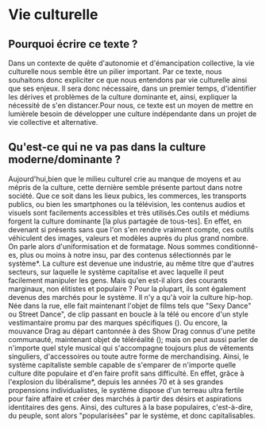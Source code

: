 # Vie culturelle

## Pourquoi écrire ce texte ?

Dans un contexte de quête d'autonomie et d'émancipation collective, la vie culturelle nous semble être un pilier important. Par ce texte, nous souhaitons donc expliciter ce que nous entendons par vie culturelle ainsi que ses enjeux. Il sera donc nécessaire, dans un premier temps, d'identifier les dérives et problèmes de la culture dominante et, ainsi, expliquer la nécessité de s'en distancer.Pour nous, ce texte est un moyen de mettre en lumièrele besoin de développer une culture indépendante dans un projet de vie collective et alternative.

## Qu'est-ce qui ne va pas dans la culture moderne/dominante ? 

Aujourd'hui,bien que le milieu culturel crie au manque de moyens et au mépris de la culture, cette dernière semble présente partout dans notre société. Que ce soit dans les lieux pubics, les commerces, les transports publics, ou bien les smartphones ou la télévision, les contenus audios et visuels sont facilements accessibles et très utilisés.Ces outils et médiums forgent la culture dominante [la plus partagée de tous-tes]. En effet, en devenant si présents sans que l'on s'en rendre vraiment compte, ces outils véhiculent des images, valeurs et modèles auprès du plus grand nombre. On parle alors d'uniformisation et de formatage. Nous sommes conditionné-es, plus ou moins à notre insu, par des contenus sélectionnés par le système*. La culture est devenue une industrie, au même titre que d'autres secteurs, sur laquelle le système capitalise et avec laquelle il peut facilement manipuler les gens. 
Mais qu'en est-il alors des courants marginaux, non élitistes et populaire ? Pour la plupart, ils sont également devenus des marchés pour le système. Il n'y a qu'à voir la culture hip-hop. Née dans la rue, elle fait maintenant l'objet de films tels que "Sexy Dance" ou Street Dance", de clip passant en boucle à la télé ou encore d'un style vestimantaire promu par des marques spécifiques (). Ou encore, la mouvance Drag au départ cantonnée à des Show Drag connus d'une petite communauté, maintenant objet de téléréalité (); mais on peut aussi parler de n'importe quel style musical qui s'accompagne toujours plus de vêtements singuliers, d'accessoires ou toute autre forme de merchandising.
Ainsi, le système capitaliste semble capable de s'emparer de n'importe quelle culture dite populaire et d'en faire profit sans difficulté. En effet, grâce à l'explosion du libéralisme*, depuis les années 70 et à ses grandes propensions individualistes, le système dispose d'un terreau ultra fertile pour faire affaire et créer des marchés à partir des désirs et aspirations identitaires des gens.
Ainsi, des cultures à la base populaires, c'est-à-dire, du peuple, sont alors "popularisées" par le système, et donc capitalisables.